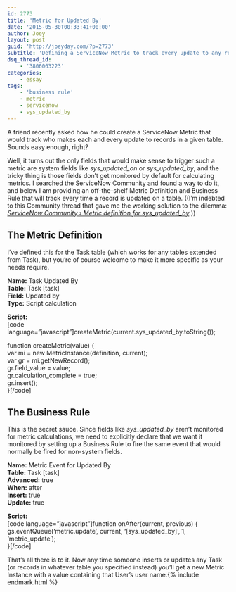 ```yaml
---
id: 2773
title: 'Metric for Updated By'
date: '2015-05-30T00:33:41+00:00'
author: Joey
layout: post
guid: 'http://joeyday.com/?p=2773'
subtitle: 'Defining a ServiceNow Metric to track every update to any record in a table'
dsq_thread_id:
    - '3806063223'
categories:
    - essay
tags:
    - 'business rule'
    - metric
    - servicenow
    - sys_updated_by
---
```


A friend recently asked how he could create a ServiceNow Metric that would track who makes each and every update to records in a given table. Sounds easy enough, right?

Well, it turns out the only fields that would make sense to trigger such a metric are system fields like *sys\_updated\_on* or *sys\_updated\_by*, and the tricky thing is those fields don’t get monitored by default for calculating metrics. I searched the ServiceNow Community and found a way to do it, and below I am providing an off-the-shelf Metric Definition and Business Rule that will track every time a record is updated on a table. ((I’m indebted to this Community thread that gave me the working solution to the dilemma: *[ServiceNow Community › Metric definition for sys\_updated\_by](https://community.servicenow.com/thread/165157 "ServiceNow Community › Metric definition for sys_updated_by")*.))

## The Metric Definition

I’ve defined this for the Task table (which works for any tables extended from Task), but you’re of course welcome to make it more specific as your needs require.

**Name:** Task Updated By  
**Table:** Task \[task\]  
**Field:** Updated by  
**Type:** Script calculation

**Script:**  
\[code language=”javascript”\]createMetric(current.sys\_updated\_by.toString());

function createMetric(value) {  
 var mi = new MetricInstance(definition, current);  
 var gr = mi.getNewRecord();  
 gr.field\_value = value;  
 gr.calculation\_complete = true;  
 gr.insert();  
}\[/code\]

## The Business Rule

This is the secret sauce. Since fields like *sys\_updated\_by* aren’t monitored for metric calculations, we need to explicitly declare that we want it monitored by setting up a Business Rule to fire the same event that would normally be fired for non-system fields.

**Name:** Metric Event for Updated By  
**Table:** Task \[task\]  
**Advanced:** true  
**When:** after  
**Insert:** true  
**Update:** true

**Script:**  
\[code language=”javascript”\]function onAfter(current, previous) {  
 gs.eventQueue(‘metric.update’, current, ‘\[sys\_updated\_by\]’, 1, ‘metric\_update’);  
}\[/code\]

That’s all there is to it. Now any time someone inserts or updates any Task (or records in whatever table you specified instead) you’ll get a new Metric Instance with a value containing that User’s user name.{% include endmark.html %}